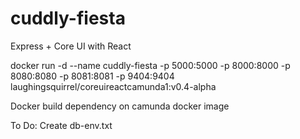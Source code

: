 # cuddly-fiesta
Express + Core UI with React

docker run -d --name cuddly-fiesta -p 5000:5000 -p 8000:8000 -p 8080:8080 -p 8081:8081 -p 9404:9404 laughingsquirrel/coreuireactcamunda1:v0.4-alpha

Docker build dependency on camunda docker image 

To Do:  Create db-env.txt

